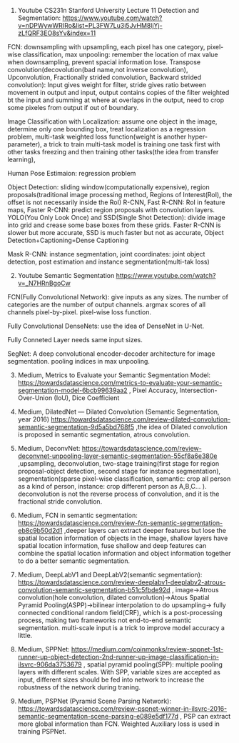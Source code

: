 1. Youtube CS231n Stanford University Lecture 11 Detection and Segmentation: https://www.youtube.com/watch?v=nDPWywWRIRo&list=PL3FW7Lu3i5JvHM8ljYj-zLfQRF3EO8sYv&index=11

FCN: downsampling with upsampling, each pixel has one category, pixel-wise classification, max unpooling: remember the location of max value when downsampling, prevent spacial information lose. Transpose convolution(decovolution(bad name,not inverse convolution), Upconvolution, Fractionally strided convolution, Backward strided convolution): Input gives weight for filter, stride gives ratio between movement in output and input, output contains copies of the filter weighted bt the input and summing at where at overlaps in the output, need to crop some pixeles from output if out of boundary.

Image Classification with Localization: assume one object in the image, determine only one bounding box, treat localization as a regression problem, multi-task weighted loss function(weight is another hyper-parameter), a trick to train multi-task model is training one task first with other tasks freezing and then training other tasks(the idea from transfer learning),

Human Pose Estimaion: regression problem

Object Detection: sliding window(computationally expensive), region proposals(traditional image processing method, Regions of Interest(RoI), the offset is not necessarily inside the RoI) R-CNN, Fast R-CNN: RoI in feature maps, Faster R-CNN: predict region proposals with convolution layers. YOLO(You Only Look Once) and SSD(Single Shot Detection): divide image into grid and crease some base boxes from these grids. Faster R-CNN is slower but more accurate, SSD is much faster but not as accurate, Object Detection+Captioning=Dense Captioning

Mask R-CNN: instance segmentation, joint coordinates: joint object detection, post estimation and instance segmentation(multi-tak loss)

2. Youtube Semantic Segmentation https://www.youtube.com/watch?v=_N7HRnBgoCw

FCN(Fully Convolutional Network): give inputs as any sizes. The number of categories are the number of output channels. argmax scores of all channels pixel-by-pixel. pixel-wise loss function. 

Fully Convolutional DenseNets: use the idea of DenseNet in U-Net.

Fully Conneted Layer needs same input sizes.

SegNet: A deep convolutional encoder-decoder architecture for image segmentation. pooling indices in max unpooling. 

3. Medium, Metrics to Evaluate your Semantic Segmentation Model: https://towardsdatascience.com/metrics-to-evaluate-your-semantic-segmentation-model-6bcb99639aa2 , Pixel Accuracy, Intersection-Over-Union (IoU), Dice Coefficient

4. Medium, DilatedNet — Dilated Convolution (Semantic Segmentation, year 2016)  https://towardsdatascience.com/review-dilated-convolution-semantic-segmentation-9d5a5bd768f5 ,the idea of Dilated convolution is proposed in semantic segmentation, atrous convolution.

5. Medium, DeconvNet: https://towardsdatascience.com/review-deconvnet-unpooling-layer-semantic-segmentation-55cf8a6e380e ,upsampling, deconvolution, two-stage training(first stage for region proposal-object detection, second stage for instance segmentation), segmentation(sparse pixel-wise classification, semantic: crop all person as a kind of person, instance: crop different person as A,B,C... ). deconvolution is not the reverse process of convolution, and it is the fractional stride convolution.

6. Medium, FCN in semantic segmentation: https://towardsdatascience.com/review-fcn-semantic-segmentation-eb8c9b50d2d1 ,deeper layers can extract deeper features but lose the spatial location information of objects in the image, shallow layers have spatial location information, fuse shallow and deep features can combine the spatial location information and object information together to do a better semantic segmentation.

7. Medium, DeepLabV1 and DeepLabV2(semantic segmentation): https://towardsdatascience.com/review-deeplabv1-deeplabv2-atrous-convolution-semantic-segmentation-b51c5fbde92d , image->Atrous convolution(hole convolution, dilated convolution)->Atous Spatial Pyramid Pooling(ASPP)->bilinear interpolation to do upsampling-> fully connected conditional random field(CRF), which is a post-processing process, making two frameworks not end-to-end semantic segmentation. multi-scale input is a trick to improve model accuracy a little.

8. Medium, SPPNet: https://medium.com/coinmonks/review-sppnet-1st-runner-up-object-detection-2nd-runner-up-image-classification-in-ilsvrc-906da3753679 , spatial pyramid pooling(SPP): multiple pooling layers with different scales. With SPP, variable sizes are accepted as input, different sizes should be fed into network to increase the robustness of the network during traning.

9. Medium, PSPNet (Pyramid Scene Parsing Network): https://towardsdatascience.com/review-pspnet-winner-in-ilsvrc-2016-semantic-segmentation-scene-parsing-e089e5df177d , PSP can extract more global information than FCN. Weighted Auxiliary loss is used in training PSPNet.
